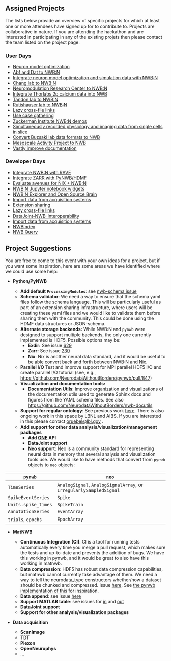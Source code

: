 ## Assigned Projects

The lists below provide an overview of specific projects for which at least one or more attendees have signed up for to contribute to. Projects are collaborative in nature. If you are attending the hackathon and are interested in participating in any of the existing projets then please contact the team listed on the project page.

### User Days

* [Neuron model optimization](projects/neuronmodel)
* [Abf and Dat to NWB:N](projects/x_to_nwb)
* [Integrate neuron model optimization and simulation data with NWB:N](projects/neuronmodel)
* [Chang lab to NWB:N](projects/changlab_to_nwb)
* [Neuromodulation Research Center to NWB:N](projects/NMRC)
* [Integrate Thorlabs 2p calcium data into NWB](projects/kanoldLabNWB)
* [Tandon lab to NWB:N](projects/tandonlab2NWB)
* [Rutishauser lab to NWB:N](projects/RutishauserLab2NWB)
* [Lazy cross-file links](projects/lazy_cross_file_links)
* [Use case gathering](projects/UseCaseGathering)
* [Zuckerman Institute NWB:N demos](projects/Zuckerman2NWB)
* [Simultaneously recorded physiology and imaging data from single cells in slice](projects/singleCell_PhysiologyImaging)
* [Convert Buzsaki lab data formats to NWB](projects/BuzsakiLab2NWB)
* [Mesoscale Activity Project to NWB](projects/Mesoscale_Activity_Project_to_NWB)
* [Vastly improve documentation](projects/greatly-enhance-documentation)

### Developer Days

* [Integrate NWB:N with RAVE](projects/RAVE)
* [Integrate ZARR with PyNWB/HDMF](projects/ZARR)
* [Evaluate avenues for NIX + NWB:N](projects/NIX)
* [NWB:N Jupyter notebook widgets](projects/JupyterWidgets)
* [NWB:N Explorer and Open Source Brain](projects/OSB_NWB_Explore)
* [Import data from acquisition systems](projects/AcquisitionSystemImporters)
* [Extension sharing](projects/ExtensionSharing)
* [Lazy cross-file links](projects/lazy_cross_file_links)
* [DataJoint-NWB-Interoperability](projects/DataJoint_NWB_Interoperability)
* [Import data from acquisition systems](projects/AcquisitionSystemImporters)
* [NWBIndex](projects/NWBIndex)
* [NWB Query](projects/NWB_Query)

## Project Suggestions
You are free to come to this event with your own ideas for a project, but if you want some inspiration, here are some areas we have identified where we could use some help:

* **Python/PyNWB**

    * **Add default `ProcessingModules`**: see [nwb-schema issue](https://github.com/NeurodataWithoutBorders/nwb-schema/issues/249)
    * **Schema validator**: We need a way to ensure that the schema yaml files follow the schema language. This will be particularly useful as part of an extension sharing infrastructure, where users will be creating these yaml files and we would like to validate them before sharing them with the community. This could be done using the HDMF data structures or JSON-schema.
    * **Alternate storage backends:** While NWB:N and `pynwb` were designed to support multiple backends, the only one currently implemented is HDF5. Possible options may be:
        * **Exdir:** See issue [629](https://github.com/NeurodataWithoutBorders/pynwb/issues/629)
        * **Zarr:** See issue [230](https://github.com/NeurodataWithoutBorders/pynwb/issues/230)
        * **Nix**: Nix is another neural data standard, and it would be useful to be able convert back and forth between NWB:N and Nix.
   * **Parallel I/O** Test and improve support for MPI parallel HDF5 I/O and create parallel I/O tutorial (see, e.g., https://github.com/NeurodataWithoutBorders/pynwb/pull/847)
   * **Visualization and documentation tools:**
       * **Documentation Utils**: Improve organization and visualizations of the documentation utils used to generate Sphinx docs and figures from the YAML schema files. See also https://github.com/NeurodataWithoutBorders/nwb-docutils
    * **Support for regular ontology**: See previous work [here](https://github.com/NeurodataWithoutBorders/nwb-schema/issues/1). There is also ongoing work in this space by LBNL and AIBS. If you are interested in this please contact <oruebel@lbl.gov> .
    * **Add support for other data analysis/visualization/management packages**
        * **Add [ONE](https://ibllib.readthedocs.io/en/latest/04_reference.html#open-neurophysiology-environment) API**
        * **DataJoint support**
        * **[Neo](https://www.ncbi.nlm.nih.gov/pmc/articles/PMC3930095/) support**: Neo is a community standard for representing neural data in memory that several analysis and visualization tools use. We would like to have methods that convert from `pynwb` objects to `neo` objects:

| `pynwb`|  `neo`|
| --- | --- |
| `TimeSeries`| `AnalogSignal`, `AnalogSignalArray`, or `IrregularlySampledSignal`|
| `SpikeEventSeries`| `Spike`|
| `Units.spike_times`| `SpikeTrain`|
| `AnnotationSeries`| `EventArray`|
| `trials`, `epochs`| `EpochArray`|

* **MatNWB**
    * **Continuous Integration (CI)**: CI is a tool for running tests automatically every time you merge a pull request, which makes sure the tests and up-to-date and prevents the addition of bugs. We have this working in pynwb, and it would be great to also have this working in matnwb.
    * **Data compression**: HDF5 has robust data compression capabilities, but matnwb cannot currently take advantage of them. We need a way to tell the neurodata_type constructors whether/how a dataset should be chunked and compressed. Issue [here](https://github.com/NeurodataWithoutBorders/matnwb/issues/50). See [the pynwb implementation of this](https://pynwb.readthedocs.io/en/stable/tutorials/general/advanced_hdf5_io.html#sphx-glr-tutorials-general-advanced-hdf5-io-py) for inspiration.
    * **Data append**: see issue [here](https://github.com/NeurodataWithoutBorders/matnwb/issues/109)
    * **Support MATLAB table**: see issues for [in](https://github.com/NeurodataWithoutBorders/matnwb/issues/98) and [out](https://github.com/NeurodataWithoutBorders/matnwb/issues/111)
    * **DataJoint support**
    * **Support for other analysis/visualization packages**

* **Data acquisition**

    * **ScanImage**
    * **TDT**
    * **Plexon**
    * **OpenNeurophys**
    * ...
